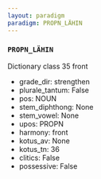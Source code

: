 ```yaml
---
layout: paradigm
paradigm: PROPN_LÄHIN
---
```

### ` PROPN_LÄHIN `

Dictionary class 35 front
* grade_dir: strengthen
* plurale_tantum: False
* pos: NOUN
* stem_diphthong: None
* stem_vowel: None
* upos: PROPN
* harmony: front
* kotus_av: None
* kotus_tn: 36
* clitics: False
* possessive: False
